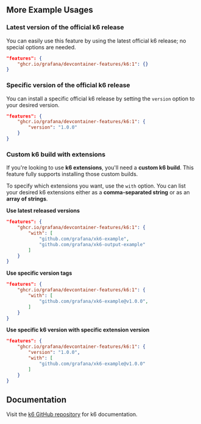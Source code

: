 ## More Example Usages

### Latest version of the official k6 release

You can easily use this feature by using the latest official k6 release; no special options are needed.

```json
"features": {
    "ghcr.io/grafana/devcontainer-features/k6:1": {}
}
```

### Specific version of the official k6 release

You can install a specific official k6 release by setting the `version` option to your desired version.

```json
"features": {
    "ghcr.io/grafana/devcontainer-features/k6:1": {
        "version": "1.0.0"
    }
}
```

### Custom k6 build with extensions

If you're looking to use **k6 extensions**, you'll need a **custom k6 build**. This feature fully supports installing those custom builds.

To specify which extensions you want, use the `with` option. You can list your desired k6 extensions either as a **comma-separated string** or as an **array of strings**.

**Use latest released versions**

```json
"features": {
    "ghcr.io/grafana/devcontainer-features/k6:1": {
        "with": [
            "github.com/grafana/xk6-example",
            "github.com/grafana/xk6-output-example"
        ]
    }
}
```

**Use specific version tags**

```json
"features": {
    "ghcr.io/grafana/devcontainer-features/k6:1": {
        "with": [
            "github.com/grafana/xk6-example@v1.0.0",
        ]
    }
}
```

**Use specific k6 version with specific extension version**

```json
"features": {
    "ghcr.io/grafana/devcontainer-features/k6:1": {
        "version": "1.0.0",
        "with": [
            "github.com/grafana/xk6-example@v1.0.0"
        ]
    }
}
```

## Documentation

Visit the [k6 GitHub repository](https://github.com/grafana/k6) for k6 documentation.
